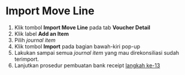 # Import Move Line

1. Klik tombol **Import Move Line** pada tab **Voucher Detail**
2. Klik label **Add an Item**
3. Pilih *journal item*
4. Klik tombol **Import** pada bagian bawah-kiri pop-up
5. Lakukan sampai semua *journal item* yang mau direkonsiliasi sudah terimport.
6. Lanjutkan prosedur pembuatan bank receipt [langkah ke-13](./membuat.md#langkah-13)
